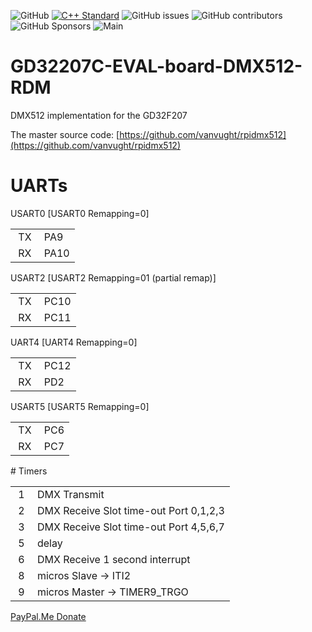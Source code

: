 ![GitHub](https://img.shields.io/github/license/vanvught/GD32207C-EVAL-board-DMX512-RDM)
[![C++ Standard](https://img.shields.io/badge/C%2B%2B-11-blue.svg)](https://img.shields.io/badge/C%2B%2B-11%-blue.svg)
![GitHub issues](https://img.shields.io/github/issues-raw/vanvught/GD32207C-EVAL-board-DMX512-RDM)
![GitHub contributors](https://img.shields.io/github/contributors/vanvught/GD32207C-EVAL-board-DMX512-RDM)
![GitHub Sponsors](https://img.shields.io/github/sponsors/vanvught)
![Main](https://github.com/vanvught/GD32207C-EVAL-board-DMX512-RDM/actions/workflows/c-cpp.yml/badge.svg?branch=main)

# GD32207C-EVAL-board-DMX512-RDM

DMX512 implementation for the GD32F207

The master source code: [https://github.com/vanvught/rpidmx512](https://github.com/vanvught/rpidmx512)

# UARTs
USART0 [USART0 Remapping=0]
<table>
<tbody>
<tr>
<td>&nbsp;TX</td>
<td>&nbsp;PA9</td>
</tr>
<tr>
<td>&nbsp;RX</td>
<td>&nbsp;PA10</td>
</tr>
</tbody>
</table>

USART2 [USART2 Remapping=01  (partial remap)]
<table>
<tbody>
<tr>
<td>&nbsp;TX</td>
<td>&nbsp;PC10</td>
</tr>
<tr>
<td>&nbsp;RX</td>
<td>&nbsp;PC11</td>
</tr>
</tbody>
</table>

UART4 [UART4 Remapping=0]
<table>
<tbody>
<tr>
<td>&nbsp;TX</td>
<td>&nbsp;PC12</td>
</tr>
<tr>
<td>&nbsp;RX</td>
<td>&nbsp;PD2</td>
</tr>
</tbody>
</table>

USART5 [USART5 Remapping=0]
<table>
<tbody>
<tr>
<td>&nbsp;TX</td>
<td>&nbsp;PC6</td>
</tr>
<tr>
<td>&nbsp;RX</td>
<td>&nbsp;PC7</td>
</tr>
</tbody>
</table>
# Timers
<table>
<tbody>
<tr>
<td>&nbsp;1</td>
<td>&nbsp;DMX Transmit</td>
</tr>
<tr>
<td>&nbsp;2</td>
<td>&nbsp;DMX Receive Slot time-out Port 0,1,2,3</td>
</tr>
<tr>
<td>&nbsp;3</td>
<td>&nbsp;DMX Receive Slot time-out Port 4,5,6,7</td>
</tr>
<tr>
<td>&nbsp;5</td>
<td>&nbsp;delay</td>
</tr>
<tr>
<td>&nbsp;6</td>
<td>&nbsp;DMX Receive 1 second interrupt</td>
</tr>
<tr>
<td>&nbsp;8</td>
<td>&nbsp;micros Slave -> ITI2</td>
</tr>
<tr>
<td>&nbsp;9</td>
<td>&nbsp;micros Master -> TIMER9_TRGO</td>
</tr>
</tbody>
</table>

[PayPal.Me Donate](https://paypal.me/AvanVught?locale.x=nl_NL)